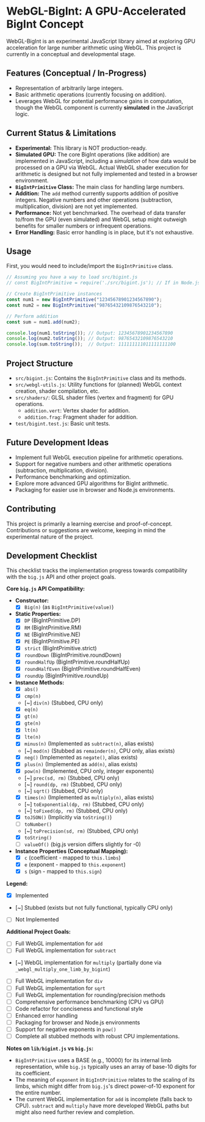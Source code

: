 # WebGL-BigInt: A GPU-Accelerated BigInt Concept

WebGL-BigInt is an experimental JavaScript library aimed at exploring GPU acceleration for large number arithmetic using WebGL. This project is currently in a conceptual and developmental stage.

## Features (Conceptual / In-Progress)

*   Representation of arbitrarily large integers.
*   Basic arithmetic operations (currently focusing on addition).
*   Leverages WebGL for potential performance gains in computation, though the WebGL component is currently **simulated** in the JavaScript logic.

## Current Status & Limitations

*   **Experimental:** This library is NOT production-ready.
*   **Simulated GPU:** The core BigInt operations (like addition) are implemented in JavaScript, including a *simulation* of how data would be processed on a GPU via WebGL. Actual WebGL shader execution for arithmetic is designed but not fully implemented and tested in a browser environment.
*   **`BigIntPrimitive` Class:** The main class for handling large numbers.
*   **Addition:** The `add` method currently supports addition of positive integers. Negative numbers and other operations (subtraction, multiplication, division) are not yet implemented.
*   **Performance:** Not yet benchmarked. The overhead of data transfer to/from the GPU (even simulated) and WebGL setup might outweigh benefits for smaller numbers or infrequent operations.
*   **Error Handling:** Basic error handling is in place, but it's not exhaustive.

## Usage

First, you would need to include/import the `BigIntPrimitive` class.

```javascript
// Assuming you have a way to load src/bigint.js
// const BigIntPrimitive = require('./src/bigint.js'); // If in Node.js like environment

// Create BigIntPrimitive instances
const num1 = new BigIntPrimitive("12345678901234567890");
const num2 = new BigIntPrimitive("98765432109876543210");

// Perform addition
const sum = num1.add(num2);

console.log(num1.toString()); // Output: 12345678901234567890
console.log(num2.toString()); // Output: 98765432109876543210
console.log(sum.toString());  // Output: 111111111011111111100
```

## Project Structure

*   `src/bigint.js`: Contains the `BigIntPrimitive` class and its methods.
*   `src/webgl-utils.js`: Utility functions for (planned) WebGL context creation, shader compilation, etc.
*   `src/shaders/`: GLSL shader files (vertex and fragment) for GPU operations.
    *   `addition.vert`: Vertex shader for addition.
    *   `addition.frag`: Fragment shader for addition.
*   `test/bigint.test.js`: Basic unit tests.

## Future Development Ideas

*   Implement full WebGL execution pipeline for arithmetic operations.
*   Support for negative numbers and other arithmetic operations (subtraction, multiplication, division).
*   Performance benchmarking and optimization.
*   Explore more advanced GPU algorithms for BigInt arithmetic.
*   Packaging for easier use in browser and Node.js environments.

## Contributing

This project is primarily a learning exercise and proof-of-concept. Contributions or suggestions are welcome, keeping in mind the experimental nature of the project.

## Development Checklist

This checklist tracks the implementation progress towards compatibility with the `big.js` API and other project goals.

**Core `big.js` API Compatibility:**

*   **Constructor:**
    *   [x] `Big(n)` (as `BigIntPrimitive(value)`)
*   **Static Properties:**
    *   [x] `DP` (BigIntPrimitive.DP)
    *   [x] `RM` (BigIntPrimitive.RM)
    *   [x] `NE` (BigIntPrimitive.NE)
    *   [x] `PE` (BigIntPrimitive.PE)
    *   [x] `strict` (BigIntPrimitive.strict)
    *   [x] `roundDown` (BigIntPrimitive.roundDown)
    *   [x] `roundHalfUp` (BigIntPrimitive.roundHalfUp)
    *   [x] `roundHalfEven` (BigIntPrimitive.roundHalfEven)
    *   [x] `roundUp` (BigIntPrimitive.roundUp)
*   **Instance Methods:**
    *   [x] `abs()`
    *   [x] `cmp(n)`
    *   [~] `div(n)` (Stubbed, CPU only)
    *   [x] `eq(n)`
    *   [x] `gt(n)`
    *   [x] `gte(n)`
    *   [x] `lt(n)`
    *   [x] `lte(n)`
    *   [x] `minus(n)` (Implemented as `subtract(n)`, alias exists)
    *   [~] `mod(n)` (Stubbed as `remainder(n)`, CPU only, alias exists)
    *   [x] `neg()` (Implemented as `negate()`, alias exists)
    *   [x] `plus(n)` (Implemented as `add(n)`, alias exists)
    *   [x] `pow(n)` (Implemented, CPU only, integer exponents)
    *   [~] `prec(sd, rm)` (Stubbed, CPU only)
    *   [~] `round(dp, rm)` (Stubbed, CPU only)
    *   [~] `sqrt()` (Stubbed, CPU only)
    *   [x] `times(n)` (Implemented as `multiply(n)`, alias exists)
    *   [~] `toExponential(dp, rm)` (Stubbed, CPU only)
    *   [~] `toFixed(dp, rm)` (Stubbed, CPU only)
    *   [x] `toJSON()` (Implicitly via `toString()`)
    *   [ ] `toNumber()`
    *   [~] `toPrecision(sd, rm)` (Stubbed, CPU only)
    *   [x] `toString()`
    *   [ ] `valueOf()` (big.js version differs slightly for -0)
*   **Instance Properties (Conceptual Mapping):**
    *   [x] `c` (coefficient - mapped to `this.limbs`)
    *   [x] `e` (exponent - mapped to `this.exponent`)
    *   [x] `s` (sign - mapped to `this.sign`)

**Legend:**
*   [x] Implemented
*   [~] Stubbed (exists but not fully functional, typically CPU only)
*   [ ] Not Implemented

**Additional Project Goals:**

*   [ ] Full WebGL implementation for `add`
*   [ ] Full WebGL implementation for `subtract`
*   [~] WebGL implementation for `multiply` (partially done via `_webgl_multiply_one_limb_by_bigint`)
*   [ ] Full WebGL implementation for `div`
*   [ ] Full WebGL implementation for `sqrt`
*   [ ] Full WebGL implementation for rounding/precision methods
*   [ ] Comprehensive performance benchmarking (CPU vs GPU)
*   [ ] Code refactor for conciseness and functional style
*   [ ] Enhanced error handling
*   [ ] Packaging for browser and Node.js environments
*   [ ] Support for negative exponents in `pow()`
*   [ ] Complete all stubbed methods with robust CPU implementations.

**Notes on `lib/bigint.js` vs `big.js`:**
*   `BigIntPrimitive` uses a BASE (e.g., 10000) for its internal limb representation, while `big.js` typically uses an array of base-10 digits for its coefficient.
*   The meaning of `exponent` in `BigIntPrimitive` relates to the scaling of its limbs, which might differ from `big.js`'s direct power-of-10 exponent for the entire number.
*   The current WebGL implementation for `add` is incomplete (falls back to CPU). `subtract` and `multiply` have more developed WebGL paths but might also need further review and completion.

```
